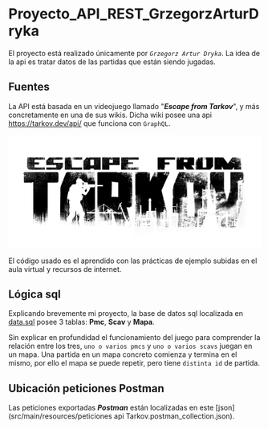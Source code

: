 # Proyecto_API_REST_GrzegorzArturDryka

El proyecto está realizado únicamente por _`Grzegorz Artur Dryka`_.
La idea de la api es tratar datos de las partidas que están siendo jugadas.

## Fuentes

La API está basada en un videojuego llamado "**_Escape from Tarkov_**", y más concretamente en una de sus wikis. Dicha wiki posee una api https://tarkov.dev/api/ que funciona con `GraphQL`.

![](src/main/resources/img.png)

El código usado es el aprendido con las prácticas de ejemplo subidas en el aula virtual y recursos de internet. 

## Lógica sql

Explicando brevemente mi proyecto, la base de datos sql localizada en [data.sql](src/main/resources/data.sql) posee 3 tablas: **Pmc**, **Scav** y **Mapa**. 

Sin explicar en profundidad el funcionamiento del juego para comprender la relación entre los tres, `uno o varios pmcs` y `uno o varios scavs` juegan en un mapa. Una partida en un mapa concreto comienza y termina en el mismo, por ello el mapa se puede repetir, pero tiene `distinta id` de partida.

## Ubicación peticiones Postman

Las peticiones exportadas **_Postman_** están localizadas en este [json](src/main/resources/peticiones api Tarkov.postman_collection.json).